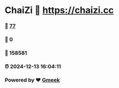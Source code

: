 # ChaiZi :link: https://chaizi.cc 
### :page_facing_up: [77](https://chaizi.cc/tag.html) 
### :speech_balloon: 0 
### :hibiscus: 158581 
### :alarm_clock: 2024-12-13 16:04:11 
### Powered by :heart: [Gmeek](https://github.com/Meekdai/Gmeek)
